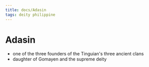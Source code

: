 ```yaml
---
title: docs/Adasin
tags: deity philippine
---
```


# Adasin
- one of the three founders of the Tinguian's three ancient clans
- daughter of Gomayen and the supreme deity